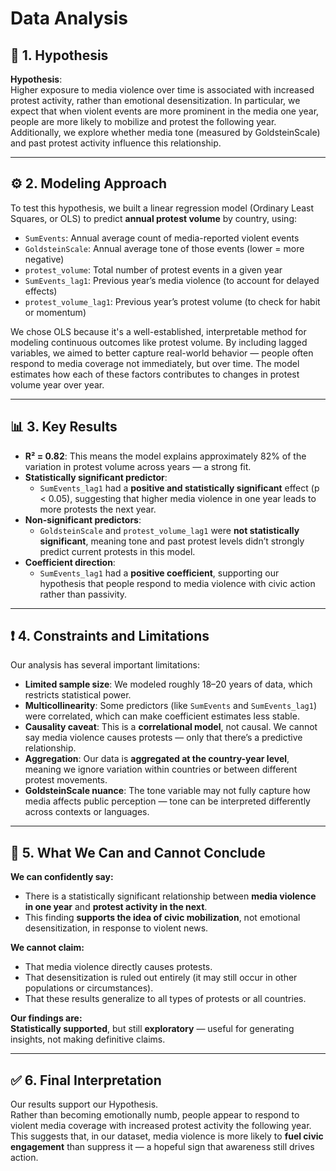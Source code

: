 # Data Analysis

## 📌 1. Hypothesis

**Hypothesis**:  
Higher exposure to media violence over time is associated with increased protest
activity, rather than emotional desensitization. In particular, we expect that
when violent events are more prominent in the media one year, people are more
likely to mobilize and protest the following year. Additionally, we explore
whether media tone (measured by GoldsteinScale) and past protest activity
influence this relationship.

---

## ⚙️ 2. Modeling Approach

To test this hypothesis, we built a linear regression model (Ordinary Least
Squares, or OLS) to predict **annual protest volume** by country, using:

- `SumEvents`: Annual average count of media-reported violent events  
- `GoldsteinScale`: Annual average tone of those events (lower = more negative)
- `protest_volume`: Total number of protest events in a given year  
- `SumEvents_lag1`: Previous year’s media violence (to account for delayed effects)
- `protest_volume_lag1`: Previous year’s protest volume (to check for habit or momentum)

We chose OLS because it's a well-established, interpretable method for modeling
continuous outcomes like protest volume. By including lagged variables, we aimed
to better capture real-world behavior — people often respond to media coverage
not immediately, but over time. The model estimates how each of these factors
contributes to changes in protest volume year over year.

---

## 📊 3. Key Results

- **R² = 0.82**: This means the model explains approximately 82% of the variation
in protest volume across years — a strong fit.
- **Statistically significant predictor**:  
  - `SumEvents_lag1` had a **positive and statistically significant** effect
(p < 0.05), suggesting that higher media violence in one year leads to more
protests the next year.
- **Non-significant predictors**:  
  - `GoldsteinScale` and `protest_volume_lag1` were **not statistically significant**,
meaning tone and past protest levels didn’t strongly predict current protests in
this model.
- **Coefficient direction**:  
  - `SumEvents_lag1` had a **positive coefficient**, supporting our hypothesis that
people respond to media violence with civic action rather than passivity.

---

## ❗ 4. Constraints and Limitations

Our analysis has several important limitations:

- **Limited sample size**: We modeled roughly 18–20 years of data, which restricts
statistical power.
- **Multicollinearity**: Some predictors (like `SumEvents` and `SumEvents_lag1`)
were correlated, which can make coefficient estimates less stable.
- **Causality caveat**: This is a **correlational model**, not causal. We cannot
say media violence causes protests — only that there’s a predictive relationship.
- **Aggregation**: Our data is **aggregated at the country-year level**, meaning
we ignore variation within countries or between different protest movements.
- **GoldsteinScale nuance**: The tone variable may not fully capture how media
affects public perception — tone can be interpreted differently across contexts
or languages.

---

## 🤔 5. What We Can and Cannot Conclude

**We can confidently say:**

- There is a statistically significant relationship between **media violence in
one year** and **protest activity in the next**.
- This finding **supports the idea of civic mobilization**, not emotional
desensitization, in response to violent news.

**We cannot claim:**

- That media violence directly causes protests.
- That desensitization is ruled out entirely (it may still occur in other
populations or circumstances).
- That these results generalize to all types of protests or all countries.

**Our findings are:**  
**Statistically supported**, but still **exploratory** — useful for generating
insights, not making definitive claims.

---

## ✅ 6. Final Interpretation

Our results support our Hypothesis.  
Rather than becoming emotionally numb, people appear to respond to violent media
coverage with increased protest activity the following year. This suggests that,
in our dataset, media violence is more likely to **fuel civic engagement** than
suppress it — a hopeful sign that awareness still drives action.
